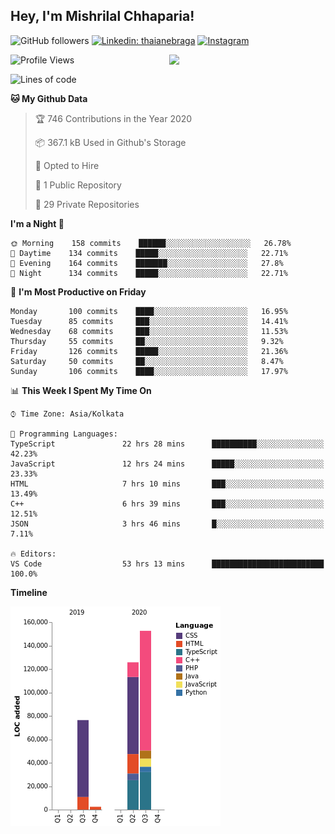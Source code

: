 <h2>Hey, I'm Mishrilal Chhaparia!</h2>

<!-- ![Mishrilal's github stats](https://github-readme-stats.vercel.app/api?username=mishrilal&theme=blue-green&show_icons=true&count_private=true) -->
![GitHub followers](https://img.shields.io/github/followers/mishrilal?color=181717&label=Follow%20%40mishrilal&logo=Github&style=for-the-badge)
[![Linkedin: thaianebraga](https://img.shields.io/badge/linkedin-%230077B5.svg?&style=for-the-badge&logo=linkedin&logoColor=white&link=https://www.linkedin.com/in/mishrilal-chhaparia-074969192/)](https://www.linkedin.com/in/mishrilal-chhaparia-074969192/)
[![Instagram](https://img.shields.io/badge/instagram-%23E4405F.svg?&style=for-the-badge&logo=instagram&logoColor=white&link=https://www.instagram.com/am_mishri/)](https://www.instagram.com/am_mishri/)


<img align='right' src="https://avatars1.githubusercontent.com/u/53535840?s=400&u=ccbf62c3091d7277d104d3666e4598207f27c197&v=4" width="250">

<!--START_SECTION:waka-->
![Profile Views](http://img.shields.io/badge/Profile%20Views-0-blue)

![Lines of code](https://img.shields.io/badge/From%20Hello%20World%20I%27ve%20Written-293243%20lines%20of%20code-blue)

**🐱 My Github Data** 

> 🏆 746 Contributions in the Year 2020
 > 
> 📦 367.1 kB Used in Github's Storage 
 > 
> 💼 Opted to Hire
 > 
> 📜 1 Public Repository 
 > 
> 🔑 29 Private Repositories 

**I'm a Night 🦉** 

```text
🌞 Morning    158 commits    ██████░░░░░░░░░░░░░░░░░░░   26.78% 
🌆 Daytime    134 commits    █████░░░░░░░░░░░░░░░░░░░░   22.71% 
🌃 Evening    164 commits    ███████░░░░░░░░░░░░░░░░░░   27.8% 
🌙 Night      134 commits    █████░░░░░░░░░░░░░░░░░░░░   22.71%

```
📅 **I'm Most Productive on Friday** 

```text
Monday       100 commits    ████░░░░░░░░░░░░░░░░░░░░░   16.95% 
Tuesday      85 commits     ███░░░░░░░░░░░░░░░░░░░░░░   14.41% 
Wednesday    68 commits     ███░░░░░░░░░░░░░░░░░░░░░░   11.53% 
Thursday     55 commits     ██░░░░░░░░░░░░░░░░░░░░░░░   9.32% 
Friday       126 commits    █████░░░░░░░░░░░░░░░░░░░░   21.36% 
Saturday     50 commits     ██░░░░░░░░░░░░░░░░░░░░░░░   8.47% 
Sunday       106 commits    ████░░░░░░░░░░░░░░░░░░░░░   17.97%

```


📊 **This Week I Spent My Time On** 

```text
⌚︎ Time Zone: Asia/Kolkata

💬 Programming Languages: 
TypeScript               22 hrs 28 mins      ██████████░░░░░░░░░░░░░░░   42.23% 
JavaScript               12 hrs 24 mins      █████░░░░░░░░░░░░░░░░░░░░   23.33% 
HTML                     7 hrs 10 mins       ███░░░░░░░░░░░░░░░░░░░░░░   13.49% 
C++                      6 hrs 39 mins       ███░░░░░░░░░░░░░░░░░░░░░░   12.51% 
JSON                     3 hrs 46 mins       █░░░░░░░░░░░░░░░░░░░░░░░░   7.11%

🔥 Editors: 
VS Code                  53 hrs 13 mins      █████████████████████████   100.0%

```

**Timeline**

![Chart not found](https://github.com/mishrilal/mishrilal/blob/master/charts/bar_graph.png) 


<!--END_SECTION:waka-->
